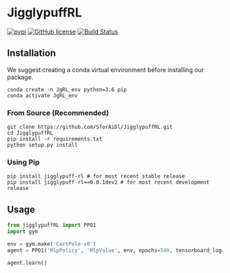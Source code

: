 # JigglypuffRL
[![pypi](https://img.shields.io/badge/pypi-jigglypuff--rl-blue)](https://pypi.org/project/jigglypuff-rl/)
[![GitHub license](https://img.shields.io/github/license/SforAiDl/JigglypuffRL)](https://github.com/SforAiDl/JigglypuffRL/blob/master/LICENSE)
[![Build Status](https://travis-ci.com/SforAiDl/JigglypuffRL.svg?branch=master)](https://travis-ci.com/SforAiDl/JigglypuffRL)

## Installation

We suggest creating a conda virtual environment before installing our package.
```
conda create -n JgRL_env python=3.6 pip
conda activate JgRL_env
```

### From Source (Recommended)
```
git clone https://github.com/SforAiDl/JigglypuffRL.git
cd JigglypuffRL
pip install -r requirements.txt
python setup.py install
```

### Using Pip
```
pip install jigglypuff-rl # for most recent stable release
pip install jigglypuff-rl==0.0.1dev2 # for most recent development release
```

## Usage
```python
from jigglypuffRL import PPO1
import gym

env = gym.make('CartPole-v0')
agent = PPO1('MlpPolicy', 'MlpValue', env, epochs=500, tensorboard_log='./runs/')

agent.learn()
```

